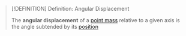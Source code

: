 >[!DEFINITION] Definition: Angular Displacement
>
>The **angular displacement** of a [point mass](../../Physical%20Systems/Point%20Masses/Point%20Mass.md) relative to a given axis is the angle subtended by its [position](../Translation/Position.md) 
>